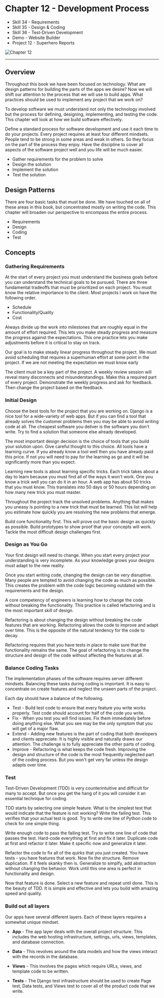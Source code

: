 # Chapter 12 - Development Process

- Skill 34 - Requirements
- Skill 35 - Design & Coding
- Skill 36 - Test-Driven Development
- Demo - Website Builder 
- Project 12 - Superhero Reports

![Chapter 12](img/chapter-12.jpg)

---

## Overview

Throughout this book we have been focused on technology.  What are design
patterns for building the parts of the apps we desire?  Now we will shift
our attention to the process that we will use to build apps.  What practices
should be used to implement any project that we work on?

To develop software we must understand not only the technology involved but
the process for defining, designing, implementing, and testing the code. This
chapter will look at how we build software effectively. 

Define a standard process for software development and use it each time to do
your projects.  Every project requires at least four different mindsets.  
People tend to be strong in some areas and weak in others. So they focus on
the part of the process they enjoy.  Have the discipline to cover all aspects
of the software project well and you life will be much easier.

* Gather requirements for the problem to solve
* Design the solution
* Implement the solution
* Test the solution


## Design Patterns

There are four basic tasks that must be done.  We have touched on all of these
areas in this book, but concentrated mostly on writing the code.  This chapter
will broaden our perspective to encompass the entire process.

* Requirements
* Design
* Coding
* Test


## Concepts


### Gathering Requirements

At the start of every project you must understand the business goals before you
can understand the technical goals to be pursued.  There are three fundamental
tradeoffs that must be prioritized on each project. You must know the relative
importance to the client.  Most projects I work on have the following order.

* Schedule
* Functionality/Quality
* Cost

Always divide up the work into milestones that are roughly equal in the amount
of effort required.  This lets you make steady progress and measure the progress
against the expectations.  This one practice lets you make adjustments before
it is critical to stay on track.

Our goal is to make steady linear progress throughout the project.  We must
avoid scheduling that requires a superhuman effort at some point in the project.
If we are not meeting the expectation we must know early

The client must be a key part of the project.  A weekly review session will
reveal many disconnects and misunderstandings.  Make this a required part of 
every project.  Demonstrate the weekly progress and ask for feedback.  Then
change the project based on the feedback.


### Initial Design

Choose the best tools for the project that you are working on.  Django is a
nice tool for a wide-variety of web apps.  But if you can find a tool that 
already solves the customer problems then you may be able to avoid writing
code at all.  The cheapest software you deliver is the software you don't 
write.  Try to find a solution that someone else already developed.

The most important design decision is the choice of tools that you build your
solution upon.  Give careful thought to this choice.  All tools have a learning
curve.  If you already know a tool well then you have already paid this price.
If not you will need to pay for the learning as go and it will be significantly
more than you expect.

Learning new tools is about learning specific tricks.  Each trick takes about
a day to learn because you must find all of the ways it won't work. One you
know a trick well you can do it in an hour.  A web app has about 50 tricks that
you must know.  This translates into 50 days or 50 hours depending on how
many new trick you must master.

Throughout the project track the unsolved problems.  Anything that makes you
uneasy is pointing to a new trick that must be learned.  This list will help
you estimate how quickly you are resolving the new problems that emerge.

Build core functionality first.  This will prove out the basic design as 
quickly as possible.  Build prototypes to show proof that your concepts will
work.  Tackle the most difficult design challenges first.


### Design as You Go

Your first design will need to change.  When you start every project your 
understanding is very incomplete.   As your knowledge grows your designs must
adapt to the new reality.

Once you start writing code, changing the design can be very disruptive. 
Many people are tempted to avoid changing the code as much as possible.  This
creates the problem with the code logic becoming outdated with the requirements
and the design.

A core competency of engineers is learning how to change the code without 
breaking the functionality.  This practice is called refactoring and is the
most important skill of design.

Refactoring is about changing the design without breaking the code features
that are working.  Refactoring allows the code to improve and adapt over time.
This is the opposite of the natural tendency for the code to decay.

Refactoring requires that you have tests in place to make sure that the
functionality remains the same.  The goal of refactoring is to change the 
structure and design of the code without affecting the features at all.


### Balance Coding Tasks

The implementation phases of the software requires server different mindsets.
Balancing these tasks during coding is important.  It is easy to concentrate
on create features and neglect the unseen parts of the project.

Each day should have a balance of the following.

* Test - Build test code to ensure that every feature you write works properly.
Test code should account for half of the code you write.
* Fix - When you test you will find issues.  Fix them immediately before doing
anything else.  What you see may be the only symptom that you will get of a 
major flaw.
* Extend - Adding new features is the part of coding that both developers and
clients appreciate.  It is highly visible and naturally draws our attention.
The challenge is to fully appreciate the other parts of coding.
* Improve - Refactoring is what keeps the code fresh.  Improving the design
and structure of the code is the most frequently neglected part of the coding
process.  But you won't get very far unless the design adapts over time.


### Test

Test-Driven Development (TDD) is very counterintuitive and difficult for many
to accept.  But once you get the hang of it you will consider it an essential
technique for coding.

TDD starts by selecting one simple feature.  What is the simplest test that 
would indicate that the feature is not working?
Write the failing test.  This verifies that your actual test is good.  Try to
write one line of Python code to check for one simple thing.

Write enough code to pass the failing test.  Try to write one line of code that
passes the test.  Hard-code everything at first and fix it later.  Duplicate 
code at first and refactor it later.  Make it specific now and generalize it
later.

Refactor the code to fix all of the quirks that you just created.  You have
tests - you have features that work.  Now fix the structure.  Remove duplication.
If it feels skanky then is.  Generalize to simplfy, add abstraction without 
changing the behavior.  Work until this one area is perfect in functionality
and design.

Now that feature is done.  Select a new feature and repeat until done.  This
is the beauty of TDD.  It is simple and effective and lets you build with 
amazing speed and quality.


### Build out all layers

Our apps have several different layers.  Each of these layers requires a 
somewhat unique mindset.

* **App** - The app layer deals with the overall project structure.  This 
includes the web hosting infrastructure, settings, urls, views, templates,
and database connection.

* **Data** - This revolves around the data models and how the views interact
with the records in the database.

* **Views** - This involves the pages which require URLs, views, and template
code to be written.

* **Tests** - The Django test infrastructure should be used to create Page test,
Data tests, and Views test to cover all of the product code that we write.

